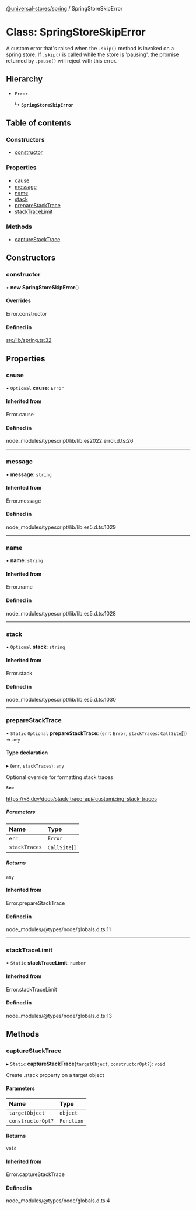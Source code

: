 [@universal-stores/spring](../README.md) / SpringStoreSkipError

# Class: SpringStoreSkipError

A custom error that's raised when the `.skip()` method is invoked on a spring store.
If `.skip()` is called while the store is 'pausing', the promise returned by `.pause()`
will reject with this error.

## Hierarchy

- `Error`

  ↳ **`SpringStoreSkipError`**

## Table of contents

### Constructors

- [constructor](SpringStoreSkipError.md#constructor)

### Properties

- [cause](SpringStoreSkipError.md#cause)
- [message](SpringStoreSkipError.md#message)
- [name](SpringStoreSkipError.md#name)
- [stack](SpringStoreSkipError.md#stack)
- [prepareStackTrace](SpringStoreSkipError.md#preparestacktrace)
- [stackTraceLimit](SpringStoreSkipError.md#stacktracelimit)

### Methods

- [captureStackTrace](SpringStoreSkipError.md#capturestacktrace)

## Constructors

### constructor

• **new SpringStoreSkipError**()

#### Overrides

Error.constructor

#### Defined in

[src/lib/spring.ts:32](https://github.com/cdellacqua/spring-store.js/blob/main/src/lib/spring.ts#L32)

## Properties

### cause

• `Optional` **cause**: `Error`

#### Inherited from

Error.cause

#### Defined in

node_modules/typescript/lib/lib.es2022.error.d.ts:26

___

### message

• **message**: `string`

#### Inherited from

Error.message

#### Defined in

node_modules/typescript/lib/lib.es5.d.ts:1029

___

### name

• **name**: `string`

#### Inherited from

Error.name

#### Defined in

node_modules/typescript/lib/lib.es5.d.ts:1028

___

### stack

• `Optional` **stack**: `string`

#### Inherited from

Error.stack

#### Defined in

node_modules/typescript/lib/lib.es5.d.ts:1030

___

### prepareStackTrace

▪ `Static` `Optional` **prepareStackTrace**: (`err`: `Error`, `stackTraces`: `CallSite`[]) => `any`

#### Type declaration

▸ (`err`, `stackTraces`): `any`

Optional override for formatting stack traces

**`See`**

https://v8.dev/docs/stack-trace-api#customizing-stack-traces

##### Parameters

| Name | Type |
| :------ | :------ |
| `err` | `Error` |
| `stackTraces` | `CallSite`[] |

##### Returns

`any`

#### Inherited from

Error.prepareStackTrace

#### Defined in

node_modules/@types/node/globals.d.ts:11

___

### stackTraceLimit

▪ `Static` **stackTraceLimit**: `number`

#### Inherited from

Error.stackTraceLimit

#### Defined in

node_modules/@types/node/globals.d.ts:13

## Methods

### captureStackTrace

▸ `Static` **captureStackTrace**(`targetObject`, `constructorOpt?`): `void`

Create .stack property on a target object

#### Parameters

| Name | Type |
| :------ | :------ |
| `targetObject` | `object` |
| `constructorOpt?` | `Function` |

#### Returns

`void`

#### Inherited from

Error.captureStackTrace

#### Defined in

node_modules/@types/node/globals.d.ts:4
